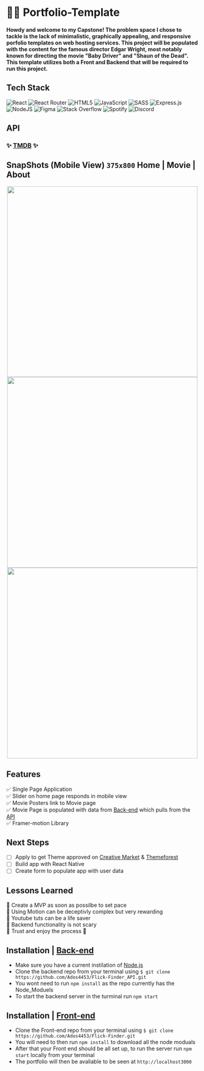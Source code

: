 # 🏄‍♂️ Portfolio-Template
#### Howdy and welcome to my Capstone! The problem space I chose to tackle is the lack of minimalistic, graphically appealing, and responsive porfolio templates on web hosting services. This project will be populated with the content for the famous director Edgar Wright, most notably known for directing the movie "Baby Driver" and "Shaun of the Dead". This template utilizes both a Front and Backend that will be required to run this project.

## Tech Stack
![React](https://img.shields.io/badge/react-%2320232a.svg?style=for-the-badge&logo=react&logoColor=%2361DAFB) ![React Router](https://img.shields.io/badge/React_Router-CA4245?style=for-the-badge&logo=react-router&logoColor=white) ![HTML5](https://img.shields.io/badge/html5-%23E34F26.svg?style=for-the-badge&logo=html5&logoColor=white) ![JavaScript](https://img.shields.io/badge/javascript-%23323330.svg?style=for-the-badge&logo=javascript&logoColor=%23F7DF1E) ![SASS](https://img.shields.io/badge/SASS-hotpink.svg?style=for-the-badge&logo=SASS&logoColor=white) ![Express.js](https://img.shields.io/badge/express.js-%23404d59.svg?style=for-the-badge&logo=express&logoColor=%2361DAFB) ![NodeJS](https://img.shields.io/badge/node.js-6DA55F?style=for-the-badge&logo=node.js&logoColor=white) ![Figma](https://img.shields.io/badge/figma-%23F24E1E.svg?style=for-the-badge&logo=figma&logoColor=white) ![Stack Overflow](https://img.shields.io/badge/-Stackoverflow-FE7A16?style=for-the-badge&logo=stack-overflow&logoColor=white) ![Spotify](https://img.shields.io/badge/Spotify-1ED760?style=for-the-badge&logo=spotify&logoColor=white) ![Discord](https://img.shields.io/badge/Discord-%237289DA.svg?style=for-the-badge&logo=discord&logoColor=white)

## API 
### :sparkles: [TMDB](https://www.themoviedb.org/?language=en-US) :sparkles:

## SnapShots (Mobile View) ```375x800``` Home | Movie | About
<p align="center">
<img height="500"  src="https://user-images.githubusercontent.com/59518928/192400311-fddc5112-879f-4cad-adf6-8c93469adcb2.png"> <img height="500" src="https://user-images.githubusercontent.com/59518928/192400323-dd4206ce-221f-4b18-9511-0c00e138a4aa.png"> <img height="500" src="https://user-images.githubusercontent.com/59518928/192400335-42f66b30-7818-43db-b389-eef9ccf3d535.png">
</p>

## Features
:white_check_mark: Single Page Application <br>
:white_check_mark: Slider on home page responds in mobile view <br>
:white_check_mark: Movie Posters link to Movie page <br>
:white_check_mark: Movie Page is populated with data from [Back-end](https://github.com/Ados4453/Flick-Finder_API) which pulls from the [API](https://www.themoviedb.org/?language=en-US) <br>
:white_check_mark: Framer-motion Library

## Next Steps
- [ ] Apply to get Theme approved on [Creative Market](https://creativemarket.com/) & [Themeforest](https://themeforest.net/)
- [ ] Build app with React Native
- [ ] Create form to populate app with user data

## Lessons Learned
:running: Create a MVP as soon as possilbe to set pace <br>
:man_dancing: Using Motion can be deceptivly complex but very rewarding <br>
:pray: Youtube tuts can be a life saver <br>
:muscle: Backend functionality is not scary <br>
:partying_face: Trust and enjoy the process :partying_face: 

## Installation | [Back-end](https://github.com/Ados4453/Flick-Finder_API)
- Make sure you have a current instilation of [Node.js](https://nodejs.org/en/) 
- Clone the backend repo from your terminal using ```$ git clone https://github.com/Ados4453/Flick-Finder_API.git```
- You wont need to run ```npm install``` as the repo currently has the Node_Moduels
- To start the backend server in the turminal run ```npm start```

## Installation | [Front-end](https://github.com/Ados4453/Flick-Finder) 
- Clone the Front-end repo from your terminal using ```$ git clone https://github.com/Ados4453/Flick-Finder.git```
- You will need to then run ```npm install``` to download all the node moduals
- After that your Front end should be all set up, to run the server run ```npm start``` locally from your terminal
- The portfolio will then be avaliable to be seen at ```http://localhost3000```
